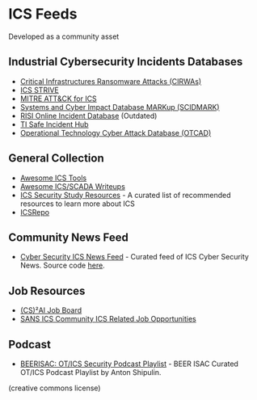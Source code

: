 # ICS Feeds

Developed as a community asset

## Industrial Cybersecurity Incidents Databases
- [Critical Infrastructures Ransomware Attacks (CIRWAs)](https://sites.temple.edu/care/ci-rw-attacks/)
- [ICS STRIVE](https://icsstrive.com) 
- [MITRE ATT&CK for ICS](https://collaborate.mitre.org/attackics/index.php/Groups)
- [Systems and Cyber Impact Database MARKup (SCIDMARK)](http://scidmark.com/)
- [RISI Online Incident Database](https://www.risidata.com) (Outdated)
- [TI Safe Incident Hub](https://hub.tisafe.com/)
- [Operational Technology Cyber Attack Database (OTCAD)](https://github.com/SecuraBV/OTCAD)

## General Collection

- [Awesome ICS Tools](https://github.com/hslatman/awesome-industrial-control-system-security)
- [Awesome ICS/SCADA Writeups](https://github.com/neutrinoguy/awesome-ics-writeups)
- [ICS Security Study Resources](https://github.com/Ka0sKl0wN/ICS-Security-Study-Resources) - A curated list of recommended resources to learn more about ICS
- [ICSRepo](https://github.com/MDudek-ICS)

## Community News Feed

- [Cyber Security ICS News Feed](https://cyberics.github.io/News/news.html) - Curated feed of ICS Cyber Security News. Source code [here](https://github.com/CyberICS/CyberICS.github.io).

## Job Resources

- [(CS)²AI Job Board](https://www.cs2ai.org/jobs)
- [SANS ICS Community ICS Related Job Opportunities](https://ics-community.sans.org/category/ics-related-job-opportunities)

## Podcast

- [BEERISAC: OT/ICS Security Podcast Playlist](https://www.listennotes.com/listen/beerisac-otics-security-podcast-playlist-j-G0QwC8Zsu/) - BEER ISAC Curated OT/ICS Podcast Playlist by Anton Shipulin.

(creative commons license)

